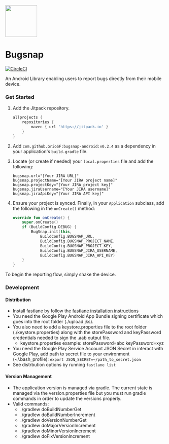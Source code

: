 <img src="https://grio.com/images/logo-small-54e7f941.svg" width=100/>

# Bugsnap 
[![CircleCI](https://circleci.com/gh/GrioSF/bugsnap-android/tree/master.svg?style=shield&circle-token=6dddb6e75b300271d4ea1a9aaf65f9cfe00348cc)](https://circleci.com/gh/GrioSF/bugsnap-android/tree/master)

An Android Library enabling users to report bugs directly from their mobile device.

### Get Started

1. Add the Jitpack repository.
    ```gradle
    allprojects {
        repositories {
            maven { url 'https://jitpack.io' }
        }
    }
    ```
2. Add `com.github.GrioSF:bugsnap-android:v0.2.4` as a dependency in your application's `build.gradle` file.
3. Locate (or create if needed) your `local.properties` file and add the following:

    ```properties
    bugsnap.url="[Your JIRA URL]"
    bugsnap.projectName="[Your JIRA project name]"
    bugsnap.projectKey="[Your JIRA project key]"
    bugsnap.jiraUsername="[Your JIRA username]"
    bugsnap.jiraApiKey="[Your JIRA API key]"
    ```
4. Ensure your project is synced. Finally, in your `Application` subclass, add the following in the `onCreate()` method:
    ```kotlin
    override fun onCreate() {                     
        super.onCreate()
        if (BuildConfig.DEBUG) {                  
            BugSnap.init(this,                    
                BuildConfig.BUGSNAP_URL,          
                BuildConfig.BUGSNAP_PROJECT_NAME, 
                BuildConfig.BUGSNAP_PROJECT_KEY,  
                BuildConfig.BUGSNAP_JIRA_USERNAME,
                BuildConfig.BUGSNAP_JIRA_API_KEY) 
        }                                         
    }                                             
    ```

To begin the reporting flow, simply shake the device.

### Development
#### Distribution
  * Install fastlane by follow the [fastlane installation instructions](fastlane/README.md)
  * You need the Google Play Android App Bundle signing certificate which goes into the root folder (./upload.jks).
  * You also need to add a keystore.properties file to the root folder (./keystore.properties) along with the storePassword and keyPassword credentials needed to sign the .aab output file.
    * keystore.properties example:
      storePassword=abc
      keyPassword=xyz
  * You need the Google Play Service Account JSON Secret in interact with Google Play, add path to secret file to your environment (~/.bash_profile): `export JSON_SECRET=~/path_to_secret.json`
  * See distrbution options by running `fastlane list`

#### Version Management
  * The application version is managed via gradle. The current state is managed via the version.properties file but you must run gradle commands in order to update the versions properly.
  * Valid commands:
    * ./gradlew doBuildNumberGet
    * ./gradlew doBuildNumberIncrement
    * ./gradlew doVersionNumberGet
    * ./gradlew doMajorVersionIncrement
    * ./gradlew doMinorVersionIncrement
    * ./gradlew doFixVersionIncrement
